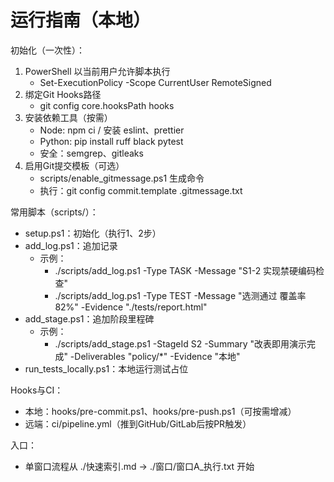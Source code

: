 # 运行指南（本地）

初始化（一次性）：
1) PowerShell 以当前用户允许脚本执行
   - Set-ExecutionPolicy -Scope CurrentUser RemoteSigned
2) 绑定Git Hooks路径
   - git config core.hooksPath hooks
3) 安装依赖工具（按需）
   - Node: npm ci / 安装 eslint、prettier
   - Python: pip install ruff black pytest
   - 安全：semgrep、gitleaks
4) 启用Git提交模板（可选）
   - scripts/enable_gitmessage.ps1 生成命令
   - 执行：git config commit.template .gitmessage.txt

常用脚本（scripts/）：
- setup.ps1：初始化（执行1、2步）
- add_log.ps1：追加记录
  - 示例：
    - ./scripts/add_log.ps1 -Type TASK -Message "S1-2 实现禁硬编码检查"
    - ./scripts/add_log.ps1 -Type TEST -Message "选测通过 覆盖率82%" -Evidence "./tests/report.html"
- add_stage.ps1：追加阶段里程碑
  - 示例：
    - ./scripts/add_stage.ps1 -StageId S2 -Summary "改表即用演示完成" -Deliverables "policy/*" -Evidence "本地"
- run_tests_locally.ps1：本地运行测试占位

Hooks与CI：
- 本地：hooks/pre-commit.ps1、hooks/pre-push.ps1（可按需增减）
- 远端：ci/pipeline.yml（推到GitHub/GitLab后按PR触发）

入口：
- 单窗口流程从 ./快速索引.md → ./窗口/窗口A_执行.txt 开始
